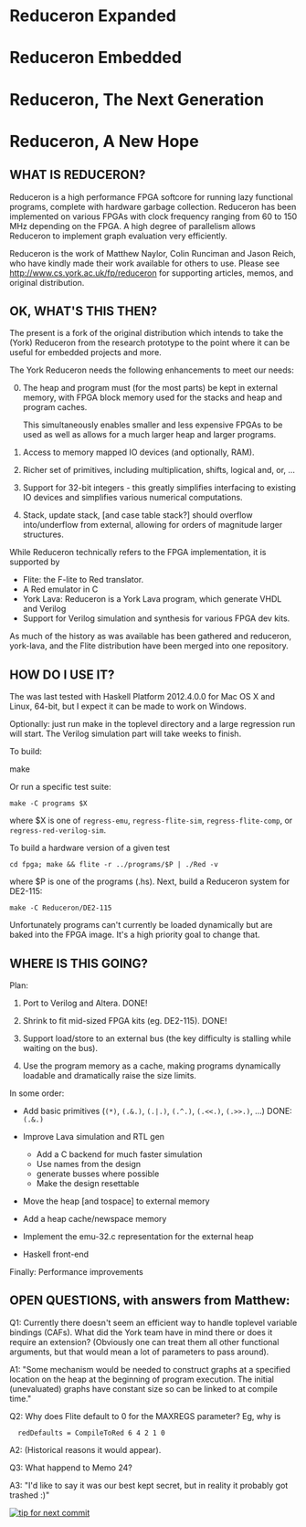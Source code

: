 
# Reduceron Expanded
# Reduceron Embedded
# Reduceron, The Next Generation
# Reduceron, A New Hope


## WHAT IS REDUCERON?

Reduceron is a high performance FPGA softcore for running lazy functional
programs, complete with hardware garbage collection.  Reduceron has been
implemented on various FPGAs with clock frequency ranging from 60 to 150
MHz depending on the FPGA.  A high degree of parallelism allows Reduceron
to implement graph evaluation very efficiently.

Reduceron is the work of Matthew Naylor, Colin Runciman and Jason Reich,
who have kindly made their work available for others to use.  Please see
http://www.cs.york.ac.uk/fp/reduceron for supporting articles, memos, and
original distribution.


## OK, WHAT'S THIS THEN?

The present is a fork of the original distribution which intends to take
the (York) Reduceron from the research prototype to the point where it
can be useful for embedded projects and more.

The York Reduceron needs the following enhancements to meet our needs:

 0. The heap and program must (for the most parts) be kept in external
    memory, with FPGA block memory used for the stacks and heap and
    program caches.

    This simultaneously enables smaller and less expensive FPGAs to be
    used as well as allows for a much larger heap and larger programs.

 1. Access to memory mapped IO devices (and optionally, RAM).

 2. Richer set of primitives, including multiplication, shifts, logical
    and, or, ...

 3. Support for 32-bit integers - this greatly simplifies interfacing to
    existing IO devices and simplifies various numerical computations.

 4. Stack, update stack, [and case table stack?] should overflow
    into/underflow from external, allowing for orders of magnitude
    larger structures.


While Reduceron technically refers to the FPGA implementation, it is
supported by

 - Flite: the F-lite to Red translator.
 - A Red emulator in C
 - York Lava: Reduceron is a York Lava program, which generate VHDL and
   Verilog
 - Support for Verilog simulation and synthesis for various FPGA dev
   kits.


As much of the history as was available has been gathered and reduceron,
york-lava, and the Flite distribution have been merged into one
repository.


## HOW DO I USE IT?

The was last tested with Haskell Platform 2012.4.0.0 for Mac OS X and
Linux, 64-bit, but I expect it can be made to work on Windows.

Optionally: just run make in the toplevel directory and a large
regression run will start. The Verilog simulation part will take weeks to
finish.

To build:

   make

Or run a specific test suite:

    make -C programs $X

where $X is one of `regress-emu`, `regress-flite-sim`, `regress-flite-comp`, or
`regress-red-verilog-sim`.

To build a hardware version of a given test

    cd fpga; make && flite -r ../programs/$P | ./Red -v

where $P is one of the programs (.hs).  Next, build a Reduceron system
for DE2-115:

    make -C Reduceron/DE2-115

Unfortunately programs can't currently be loaded dynamically but are
baked into the FPGA image.  It's a high priority goal to change that.

## WHERE IS THIS GOING?

Plan:

  1. Port to Verilog and Altera. DONE!

  2. Shrink to fit mid-sized FPGA kits (eg. DE2-115). DONE!

  3. Support load/store to an external bus (the key difficulty is stalling while waiting on the bus).

  4. Use the program memory as a cache, making programs dynamically loadable and dramatically raise the size limits.

In some order:

  - Add basic primitives (`(*)`, `(.&.)`, `(.|.)`, `(.^.)`, `(.<<.)`, `(.>>.)`, ...)
    DONE: `(.&.)`

  - Improve Lava simulation and RTL gen
       - Add a C backend for much faster simulation
       - Use names from the design
       - generate busses where possible
       - Make the design resettable

  - Move the heap [and tospace] to external memory
  - Add a heap cache/newspace memory
  - Implement the emu-32.c representation for the external heap

  - Haskell front-end

Finally: Performance improvements


## OPEN QUESTIONS, with answers from Matthew:

Q1: Currently there doesn't seem an efficient way to handle toplevel
    variable bindings (CAFs).  What did the York team have in mind there
    or does it require an extension?  (Obviously one can treat them all
    other functional arguments, but that would mean a lot of parameters
    to pass around).

A1: "Some mechanism would be needed to construct graphs at a specified
location on the heap at the beginning of program execution.  The
initial (unevaluated) graphs have constant size so can be linked to at
compile time."


Q2: Why does Flite default to 0 for the MAXREGS parameter?  Eg, why is

      redDefaults = CompileToRed 6 4 2 1 0

A2: (Historical reasons it would appear).


Q3: What happend to Memo 24?

A3: "I'd like to say it was our best kept secret, but in reality it
probably got trashed :)"

[![tip for next commit](http://prime4commit.com/projects/273.svg)](http://prime4commit.com/projects/273)
